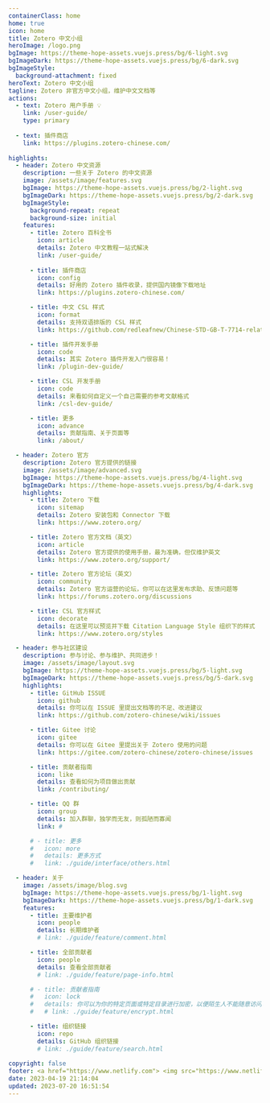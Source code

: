 ```yaml
---
containerClass: home
home: true
icon: home
title: Zotero 中文小组
heroImage: /logo.png
bgImage: https://theme-hope-assets.vuejs.press/bg/6-light.svg
bgImageDark: https://theme-hope-assets.vuejs.press/bg/6-dark.svg
bgImageStyle:
  background-attachment: fixed
heroText: Zotero 中文小组
tagline: Zotero 非官方中文小组，维护中文文档等
actions:
  - text: Zotero 用户手册 💡
    link: /user-guide/
    type: primary
    
  - text: 插件商店
    link: https://plugins.zotero-chinese.com/
    
highlights:
  - header: Zotero 中文资源
    description: 一些关于 Zotero 的中文资源
    image: /assets/image/features.svg
    bgImage: https://theme-hope-assets.vuejs.press/bg/2-light.svg
    bgImageDark: https://theme-hope-assets.vuejs.press/bg/2-dark.svg
    bgImageStyle:
      background-repeat: repeat
      background-size: initial
    features:
      - title: Zotero 百科全书
        icon: article
        details: Zotero 中文教程一站式解决
        link: /user-guide/
        
      - title: 插件商店
        icon: config
        details: 好用的 Zotero 插件收录，提供国内镜像下载地址
        link: https://plugins.zotero-chinese.com/

      - title: 中文 CSL 样式
        icon: format
        details: 支持双语排版的 CSL 样式
        link: https://github.com/redleafnew/Chinese-STD-GB-T-7714-related-csl/

      - title: 插件开发手册
        icon: code
        details: 其实 Zotero 插件开发入门很容易！
        link: /plugin-dev-guide/

      - title: CSL 开发手册
        icon: code
        details: 来看如何自定义一个自己需要的参考文献格式
        link: /csl-dev-guide/

      - title: 更多
        icon: advance
        details: 贡献指南、关于页面等
        link: /about/

  - header: Zotero 官方
    description: Zotero 官方提供的链接
    image: /assets/image/advanced.svg
    bgImage: https://theme-hope-assets.vuejs.press/bg/4-light.svg
    bgImageDark: https://theme-hope-assets.vuejs.press/bg/4-dark.svg
    highlights:
      - title: Zotero 下载
        icon: sitemap
        details: Zotero 安装包和 Connector 下载
        link: https://www.zotero.org/

      - title: Zotero 官方文档（英文）
        icon: article
        details: Zotero 官方提供的使用手册，最为准确，但仅维护英文
        link: https://www.zotero.org/support/

      - title: Zotero 官方论坛（英文）
        icon: community
        details: Zotero 官方运营的论坛，你可以在这里发布求助、反馈问题等
        link: https://forums.zotero.org/discussions

      - title: CSL 官方样式
        icon: decorate
        details: 在这里可以预览并下载 Citation Language Style 组织下的样式
        link: https://www.zotero.org/styles

  - header: 参与社区建设
    description: 参与讨论、参与维护、共同进步！
    image: /assets/image/layout.svg
    bgImage: https://theme-hope-assets.vuejs.press/bg/5-light.svg
    bgImageDark: https://theme-hope-assets.vuejs.press/bg/5-dark.svg
    highlights:
      - title: GitHub ISSUE
        icon: github
        details: 你可以在 ISSUE 里提出文档等的不足、改进建议
        link: https://github.com/zotero-chinese/wiki/issues

      - title: Gitee 讨论
        icon: gitee
        details: 你可以在 Gitee 里提出关于 Zotero 使用的问题
        link: https://gitee.com/zotero-chinese/zotero-chinese/issues

      - title: 贡献者指南
        icon: like
        details: 查看如何为项目做出贡献
        link: /contributing/

      - title: QQ 群
        icon: group
        details: 加入群聊，独学而无友，则孤陋而寡闻
        link: #

      # - title: 更多
      #   icon: more
      #   details: 更多方式
      #   link: ./guide/interface/others.html

  - header: 关于
    image: /assets/image/blog.svg
    bgImage: https://theme-hope-assets.vuejs.press/bg/1-light.svg
    bgImageDark: https://theme-hope-assets.vuejs.press/bg/1-dark.svg
    features:
      - title: 主要维护者
        icon: people
        details: 长期维护者
        # link: ./guide/feature/comment.html

      - title: 全部贡献者
        icon: people
        details: 查看全部贡献者
        # link: ./guide/feature/page-info.html

      # - title: 贡献者指南
      #   icon: lock
      #   details: 你可以为你的特定页面或特定目录进行加密，以便陌生人不能随意访问它们
      #   # link: ./guide/feature/encrypt.html

      - title: 组织链接
        icon: repo
        details: GitHub 组织链接
        # link: ./guide/feature/search.html
        
copyright: false
footer: <a href="https://www.netlify.com"> <img src="https://www.netlify.com/v3/img/components/netlify-color-bg.svg" alt="Deploys by Netlify" /> </a></br> 使用 <a href="https://theme-hope.vuejs.press/" target="_blank">VuePress Theme Hope</a> 主题 | MIT 协议，版权所有 © 2022-Present Zotero Chinese
date: 2023-04-19 21:14:04
updated: 2023-07-20 16:51:54
---
```


